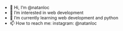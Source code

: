 - 👋 Hi, I’m @natanloc
- 👀 I’m interested in web development
- 🌱 I’m currently learning web development and python
- 📫 How to reach me: instagram: @natanloc
